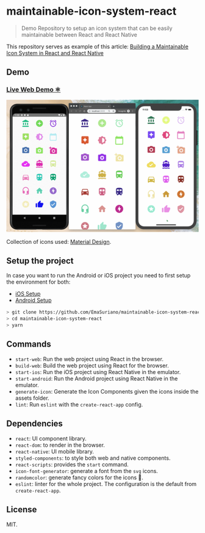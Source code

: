 # maintainable-icon-system-react

> Demo Repository to setup an icon system that can be easily maintainable between React and React Native

This repository serves as example of this article: [Building a Maintainable Icon System in React and React Native][article-link]

## Demo

### [Live Web Demo ⚛️][demo-link]

![Demo](./docs/demo.gif)

Collection of icons used: [Material Design](https://material.io/resources/icons/?style=baseline).

## Setup the project

In case you want to run the Android or iOS project you need to first setup the environment for both:

- [iOS Setup](https://facebook.github.io/react-native/docs/getting-started#installing-dependencies)
- [Android Setup](https://facebook.github.io/react-native/docs/getting-started#installing-dependencies-1)

```bash
> git clone https://github.com/EmaSuriano/maintainable-icon-system-react.git
> cd maintainable-icon-system-react
> yarn
```

## Commands

- `start-web`: Run the web project using React in the browser.
- `build-web`: Build the web project using React for the browser.
- `start-ios`: Run the iOS project using React Native in the emulator.
- `start-android`: Run the Android project using React Native in the emulator.
- `generate-icon`: Generate the Icon Components given the icons inside the assets folder.
- `lint`: Run `eslint` with the `create-react-app` config.

## Dependencies

- `react`: UI component library.
- `react-dom`: to render in the browser.
- `react-native`: UI mobile library.
- `styled-components`: to style both web and native components.
- `react-scripts`: provides the `start` command.
- `icon-font-generator`: generate a font from the `svg` icons.
- `randomcolor`: generate fancy colors for the icons 🦄.
- `eslint`: linter for the whole project. The configuration is the default from `create-react-app`.

## License

MIT.

[article-link]: https://darcs.nomeata.de/screen-message/sm.html#t=Coming%20soon%20...%20
[demo-link]: https://emasuriano.github.io/maintainable-icon-system-react/index.html
